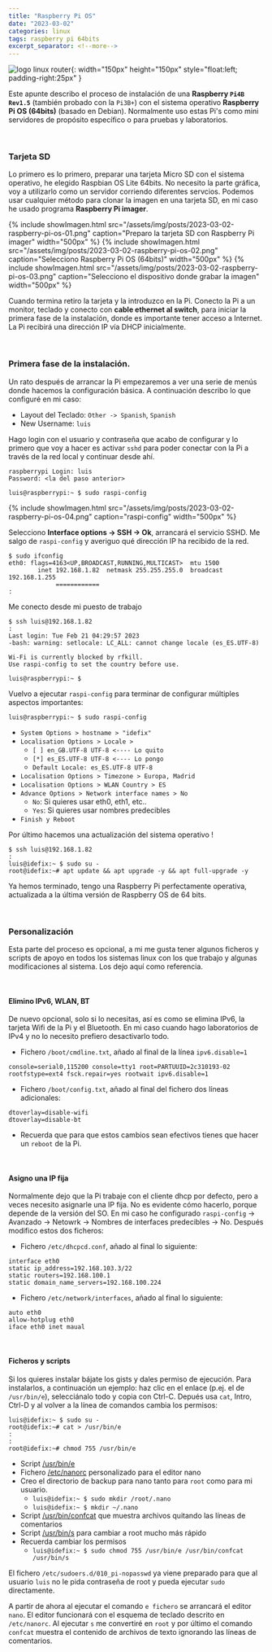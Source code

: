 ```yaml
---
title: "Raspberry Pi OS"
date: "2023-03-02"
categories: linux
tags: raspberry pi 64bits
excerpt_separator: <!--more-->
---
```



![logo linux router](/assets/img/posts/logo-raspberry.svg){: width="150px" height="150px" style="float:left; padding-right:25px" }

Este apunte describo el proceso de instalación de una **Raspberry `Pi4B Rev1.5`** (también probado con la `Pi3B+`)  con el sistema operativo **Raspberry Pi OS (64bits)** (basado en Debian). Normalmente uso estas Pi's como mini servidores de propósito específico o para pruebas y laboratorios.

<br clear="left"/>
<!--more-->

### Tarjeta SD

Lo primero es lo primero, preparar una tarjeta Micro SD con el sistema operativo, he elegido Raspbian OS Lite 64bits. No necesito la parte gráfica, voy a utilizarlo como un servidor corriendo diferentes servcios. Podemos usar cualquier método para clonar la imagen en una tarjeta SD, en mi caso he usado programa **Raspberry Pi imager**.


{% include showImagen.html
    src="/assets/img/posts/2023-03-02-raspberry-pi-os-01.png"
    caption="Preparo la tarjeta SD con Raspberry Pi imager"
    width="500px"
    %}
{% include showImagen.html
    src="/assets/img/posts/2023-03-02-raspberry-pi-os-02.png"
    caption="Selecciono Raspberry Pi OS (64bits)"
    width="500px"
    %}
{% include showImagen.html
    src="/assets/img/posts/2023-03-02-raspberry-pi-os-03.png"
    caption="Selecciono el dispositivo donde grabar la imagen"
    width="500px"
    %}

Cuando termina retiro la tarjeta y la introduzco en la Pi. Conecto la Pi a un monitor, teclado y conecto con **cable ethernet al switch**, para iniciar la primera fase de la instalación, donde es importante tener acceso a Internet. La Pi recibirá una dirección IP vía DHCP inicialmente.

<br/>

### Primera fase de la instalación.

Un rato después de arrancar la Pi empezaremos a ver una serie de menús donde hacemos la configuración básica. A continuación describo lo que configuré en mi caso:

- Layout del Teclado: `Other -> Spanish`, `Spanish`
- New Username: `luis`
  
Hago login con el usuario y contraseña que acabo de configurar y lo primero que voy a hacer es activar `sshd` para poder conectar con la Pi a través de la red local y continuar desde ahí.

```console
raspberrypi Login: luis
Password: <la del paso anterior>

luis@raspberrypi:~ $ sudo raspi-config
```

{% include showImagen.html
    src="/assets/img/posts/2023-03-02-raspberry-pi-os-04.png"
    caption="raspi-config"
    width="500px"
    %}

Selecciono **Interface options -> SSH -> Ok**, arrancará el servicio SSHD. Me salgo de `raspi-config` y averiguo qué dirección IP ha recibido de la red.

```console
$ sudo ifconfig
eth0: flags=4163<UP,BROADCAST,RUNNING,MULTICAST>  mtu 1500
        inet 192.168.1.82  netmask 255.255.255.0  broadcast 192.168.1.255
             ============
:
```

Me conecto desde mi puesto de trabajo

```console
$ ssh luis@192.168.1.82
:
Last login: Tue Feb 21 04:29:57 2023
-bash: warning: setlocale: LC_ALL: cannot change locale (es_ES.UTF-8)

Wi-Fi is currently blocked by rfkill.
Use raspi-config to set the country before use.

luis@raspberrypi:~ $
```

Vuelvo a ejecutar `raspi-config` para terminar de configurar múltiples aspectos importantes: 

```console
luis@raspberrypi:~ $ sudo raspi-config
```

* `System Options > hostname > "idefix"`
* `Localisation Options > Locale >`
  * `[ ] en_GB.UTF-8 UTF-8 <---- Lo quito`
  * `[*] es_ES.UTF-8 UTF-8 <---- Lo pongo` 
  * `Default Locale: es_ES.UTF-8 UTF-8`
* `Localisation Options > Timezone > Europa, Madrid`
* `Localisation Options > WLAN Country > ES`
* `Advance Options > Network interface names > No`
  * `No`: Si quieres usar eth0, eth1, etc..
  * `Yes`: Si quieres usar nombres predecibles
* `Finish y Reboot`

Por último hacemos una actualización del sistema operativo !

```console
$ ssh luis@192.168.1.82
:
luis@idefix:~ $ sudo su -
root@idefix:~# apt update && apt upgrade -y && apt full-upgrade -y
```

Ya hemos terminado, tengo una Raspberry Pi perfectamente operativa, actualizada a la última versión de Raspberry OS de 64 bits.

<br/>

### Personalización

Esta parte del proceso es opcional, a mi me gusta tener algunos ficheros y scripts de apoyo en todos los sistemas linux con los que trabajo y algunas modificaciones al sistema. Los dejo aquí como referencia. 

<br />

#### Elimino IPv6, WLAN, BT

De nuevo opcional, solo si lo necesitas, así es como se elimina IPv6, la tarjeta Wifi de la Pi y el Bluetooth. En mi caso cuando hago laboratorios de IPv4 y no lo necesito prefiero desactivarlo todo.

* Fichero `/boot/cmdline.txt`, añado al final de la línea `ipv6.disable=1`

```console
console=serial0,115200 console=tty1 root=PARTUUID=2c310193-02 rootfstype=ext4 fsck.repair=yes rootwait ipv6.disable=1
```

* Fichero `/boot/config.txt`, añado al final del fichero dos líneas adicionales:

```console
dtoverlay=disable-wifi
dtoverlay=disable-bt
```

* Recuerda que para que estos cambios sean efectivos tienes que hacer un `reboot` de la Pi.


<br />

#### Asigno una IP fija

Normalmente dejo que la Pi trabaje con el cliente dhcp por defecto, pero a veces necesito asignarle una IP fija. No es evidente cómo hacerlo, porque depende de la versión del SO. En mi caso he configurado `raspi-config` -> Avanzado -> Netowrk -> Nombres de interfaces predecibles -> No. Después modifico estos dos ficheros: 

* Fichero `/etc/dhcpcd.conf`, añado al final lo siguiente:

```console
interface eth0
static ip_address=192.168.103.3/22
static routers=192.168.100.1
static domain_name_servers=192.168.100.224
```

* Fichero `/etc/network/interfaces`, añado al final lo siguiente:

```console
auto eth0
allow-hotplug eth0
iface eth0 inet maual
```

<br />

#### Ficheros y scripts

Si los quieres instalar bájate los gists y dales permiso de ejecución. Para instalarlos, a continuación un ejemplo: haz clic en el enlace (p.ej. el de `/usr/bin/e`), selecciánalo todo y copia con Ctrl-C. Depués usa `cat`, Intro, Ctrl-D y al volver a la línea de comandos cambia los permisos:

```console
luis@idefix:~ $ sudo su -
root@idefix:~# cat > /usr/bin/e
:
:
root@idefix:~# chmod 755 /usr/bin/e
```

- Script [/usr/bin/e](https://gist.githubusercontent.com/LuisPalacios/14b0198abc35c26ab081df531a856971/raw/8b6e278b4e89f105b2d573ebc79c67e915e6ab47/e)
- Fichero [/etc/nanorc](https://gist.githubusercontent.com/LuisPalacios/4e07adf45ec1ba074939317b59d616a4/raw/b50efd22130a0129e408bca10fc7b8dbab7e03ff/nanorc) personalizado para el editor nano
- Creo el directorio de backup para nano tanto para `root` como para mi usuario.
  - `luis@idefix:~ $ sudo mkdir /root/.nano`
  - `luis@idefix:~ $ mkdir ~/.nano`
- Script [/usr/bin/confcat](https://gist.githubusercontent.com/LuisPalacios/d646638f7571d6e74c20502b3033cf07/raw/f0f015d9b1d806919ec0295a22f3710b4f3096e0/confcat) que muestra archivos quitando las líneas de comentarios
- Script [/usr/bin/s](https://gist.githubusercontent.com/LuisPalacios/8e334583ad28e681326c65b665457eaa/raw/201a2ace950dcbb14b341b31ae70c9fffde29540/s) para cambiar a root mucho más rápido
- Recuerda cambiar los permisos
  - `luis@idefix:~ $ sudo chmod 755 /usr/bin/e /usr/bin/confcat /usr/bin/s`

El fichero `/etc/sudoers.d/010_pi-nopasswd` ya viene preparado para que al usuario `luis` no le pida contraseña de root y pueda ejecutar `sudo` directamente. 

A partir de ahora al ejecutar el comando `e fichero` se arrancará el editor `nano`. El editor funcionará con el esquema de teclado descrito en `/etc/nanorc`. Al ejecutar `s` me convertiré en `root` y por último el comando `confcat` muestra el contenido de archivos de texto ignorando las líneas de comentarios.

